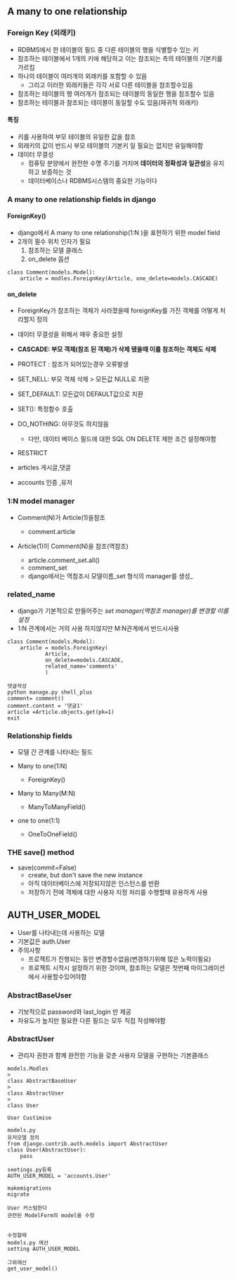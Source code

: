 ## A many to one relationship

### Foreign Key (외래키)

- RDBMS에서 한 테이블의 필드 중 다른 테이블의 행을 식별할수 있는 키
- 참조하는 테이블에서 1개의 키에 해당하고 이는 참조되는 측의 테이블의 기본키를 가르킴
- 하나의 테이블이 여러개의 외래키를 포함할 수 있음
  - 그리고 이러한 외래키들은 각각 서로 다른 테이블을 참조할수있음
- 참조하는 테이블의 행 여러개가 참조되는 테이블의 동일한 행을 참조할수 있음
- 참조하는 테이블과 참조되는 테이블이 동일할 수도 있음(재귀적 외래키)



#### 특징

- 키를 사용하여 부모 테이블의 유일한 값을 참조
- 외래키의 값이 반드시 부모 테이블의 기본키 일 필요는 없지만 유일해야함
- 데이터 무결성
  - 컴퓨팅 분양에서 완전한 수명 주기를 거치며 **데이터의 정확성과 일관성**을 유지하고 보증하는 것
  - 데이터베이스나 RDBMS시스템의 중요한 기능이다



### A many to one relationship fields in django

#### ForeignKey()

- django에서 A many to one relationship(1:N )을 표현하기 위한 model field
- 2개의 필수 위치 인자가 필요
  1. 참조하는 모델 클래스
  2. on_delete 옵션

```
class Comment(models.Model):
	article = modles.ForeignKey(Article, one_delete=models.CASCADE)
```

#### on_delete

- ForeignKey가 참조하는 객체가 사라졌을때 foreignKey를 가진 객체를 어떻게 처리할지 정의
- 데이터 무결성을 위해서 매우 중요한 설정

-  **CASCADE: 부모 객체(참조 된 객체)가 삭제 됐을때 이를 참조하는 객체도 삭제**
- PROTECT : 참조가 되어있는경우 오류발생
- SET_NELL: 부모 객체 삭제 > 모든값 NULL로 치환
- SET_DEFAULT: 모든값이 DEFAULT값으로 치환
- SET(): 특정함수 호출
- DO_NOTHING: 아무것도 하지않음
  - 다만, 데이터 베이스 필드에 대한 SQL ON DELETE 제한 조건 설정해야함
- RESTRICT







- articles 게시글,댓글
- accounts 인증 ,유저



### 1:N model manager

- Comment(N)가 Article(1)을참조
  - comment.article

- Article(1)이 Comment(N)을 참조(역참조)
  - article.comment_set.all()
  - comment_set
  - django에서는 역참조시 모델이름_set 형식의 manager를 생성_



###  related_name

- django가 기본적으로 만들어주는 _set manager(역참조 manager)를 변경할 이름 설정_
- 1:N 관계에서는 거의 사용 하지않지만 M:N관계에서 반드시사용

```
class Comment(models.Model):
    article = models.ForeignKey(
    		Article, 
    		on_delete=models.CASCADE,
    		related_name='comments'
    		)
```

```
댓글작성
python manage.py shell_plus
comment= comment()
comment.content = '댓글1'
article =Article.objects.get(pk=1)
exit
```

### Relationship fields

- 모델 간 관계를 나타내는 필드
- Many to one(1:N)
  - ForeignKey()

- Many to Many(M:N)
  - ManyToManyField()
- one to one(1:1)
  - OneToOneField()



### THE save() method

- save(commit=False)
  - create, but don't save the new instance
  - 아직 데이터베이스에 저장되지않은 인스턴스를 반환
  - 저장하기 전에 객체에 대한 사용자 지정 처리를 수행할때 유용하게 사용



## AUTH_USER_MODEL

- User를 나타내는데 사용하는 모델
- 기본값은 auth.User
- 주의사항
  - 프로젝트가 진행되는 동안 변경할수없음(변경하기위해 많은 노력이필요)
  - 프로젝트 시작시 설정하기 위한 것이며, 참조하는 모델은 첫번째 마이그레이션에서 사용할수있어야함



### AbstractBaseUser

- 기보적으로 password와 last_login 만 제공
- 자유도가 높지만 필요한 다른 필드는 모두 직접 작성해야함

### AbstractUser

- 관리자 권한과 함께 완전한 기능을 갖춘 사용자 모델을 구현하는 기본클래스



```
models.Modles
>
class AbstractBaseUser
>
class AbstractUser
>
class User
```

```
User Custimise

models.py
유저모델 정의
from django.contrib.auth.models import AbstractUser
class User(AbstractUser):
    pass
   
seetings.py등록
AUTH_USER_MODEL = 'accounts.User'

makemigrations
migrate

User 커스텀한다
관련된 ModelForm의 model을 수정


수정할때
models.py 에선
setting AUTH_USER_MODEL

그외에선
get_user_model()
```

